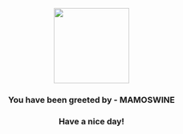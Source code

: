 <p align="center">
            <img src="https://raw.githubusercontent.com/PokeAPI/sprites/master/sprites/pokemon/473.png" width="150" height="150">
          </p>
          <h3 align="center">You have been greeted by - <b>MAMOSWINE</b></h3>
          <h3 align="center">Have a nice day!</h3>

